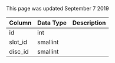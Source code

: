 This page was updated September 7 2019

| Column  | Data Type | Description |
| ------- | --------- | ----------- |
| id      | int       |             |
| slot_id | smallint  |             |
| disc_id | smallint  |             |